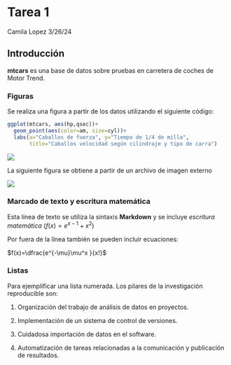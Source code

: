 Tarea 1
================
Camila Lopez
3/26/24

## Introducción

**mtcars** es una base de datos sobre pruebas en carretera de coches de
Motor Trend.

### Figuras

Se realiza una figura a partir de los datos utilizando el siguiente
código:

``` r
ggplot(mtcars, aes(hp,qsec))+
  geom_point(aes(color=am, size=cyl))+
  labs(x="Caballos de fuerza", y="Tiempo de 1/4 de milla",
       title="Caballos velocidad según cilindraje y tipo de carra")
```

![](demo_files/figure-commonmark/unnamed-chunk-2-1.png)

La siguiente figura se obtiene a partir de un archivo de imagen externo

![](imagenes/imagen.png)

### Marcado de texto y escritura matemática

Esta línea de texto se utiliza la sintaxis **Markdown** y se incluye
*escritura matemática* ($f(x)=e^{x-1}+x^2$)

Por fuera de la línea también se pueden incluir ecuaciones:

$f(x)=\dfrac{e^{-\mu}\mu^x }{x!}$

### Listas

Para ejemplificar una lista numerada. Los pilares de la investigación
reproducible son:

1.  Organización del trabajo de análisis de datos en proyectos.

2.  Implementación de un sistema de control de versiones.

3.  Cuidadosa importación de datos en el software.

4.  Automatización de tareas relacionadas a la comunicación y
    publicación de resultados.
